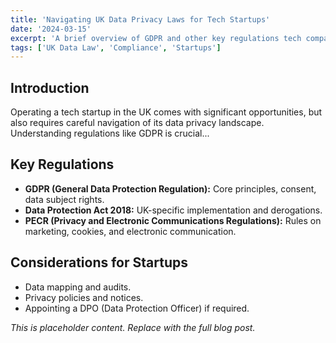 ```yaml
---
title: 'Navigating UK Data Privacy Laws for Tech Startups'
date: '2024-03-15'
excerpt: 'A brief overview of GDPR and other key regulations tech companies operating in the UK need to consider.'
tags: ['UK Data Law', 'Compliance', 'Startups']
---
```


## Introduction

Operating a tech startup in the UK comes with significant opportunities, but also requires careful navigation of its data privacy landscape. Understanding regulations like GDPR is crucial...

## Key Regulations

*   **GDPR (General Data Protection Regulation):** Core principles, consent, data subject rights.
*   **Data Protection Act 2018:** UK-specific implementation and derogations.
*   **PECR (Privacy and Electronic Communications Regulations):** Rules on marketing, cookies, and electronic communication.

## Considerations for Startups

*   Data mapping and audits.
*   Privacy policies and notices.
*   Appointing a DPO (Data Protection Officer) if required.

*This is placeholder content. Replace with the full blog post.* 